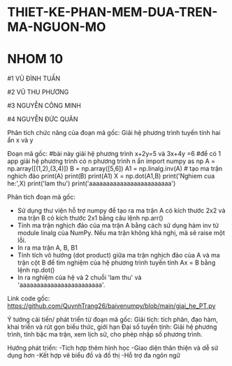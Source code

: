# THIET-KE-PHAN-MEM-DUA-TREN-MA-NGUON-MO
# NHOM 10
#1 VŨ ĐÌNH TUẤN

#2 VŨ THU PHƯƠNG

#3 NGUYỄN CÔNG MINH

#4 NGUYỄN ĐỨC QUÂN

Phân tích chức năng của đoạn mã gốc: Giải hệ phương trình tuyến tính hai ẩn x và y

Đoạn mã gốc:
#bài này giải hệ phương trình x+2y=5 và 3x+4y =6
#để có 1 app giải hệ phương trình có n phương trình n ẩn
import numpy as np
A = np.array([(1,2),(3,4)])
B = np.array([5,6])
A1  = np.linalg.inv(A) # tạo ma trận nghich đảo
print(A)
print(B)
print(A1)
X = np.dot(A1,B)
print('Nghiem cua he:',X)
print('lam thu')
print('aaaaaaaaaaaaaaaaaaaaaaaa')

Phân tích đoạn mã gốc:
- Sử dụng thư viện hỗ trợ numpy để tạo ra ma trận A có kích thước 2x2 và ma trận B có kích thước 2x1 bằng câu lệnh np.arr()
- Tính ma trận nghịch đảo của ma trận A bằng cách sử dụng hàm inv từ module linalg của NumPy. Nếu ma trận không khả nghị, mã sẽ raise một lỗi.
- In ra ma trận A, B, B1
- Tính tích vô hướng (dot product) giữa ma trận nghịch đảo của A và ma trận cột B để tìm nghiệm của hệ phương trình tuyến tính Ax = B bằng lệnh np.dot()
- In ra nghiệm của hệ và 2 chuỗi 'lam thu' và 'aaaaaaaaaaaaaaaaaaaaaaaa'.

Link code gốc: https://github.com/QuynhTrang26/baivenumpy/blob/main/giai_he_PT.py

Ý tưởng cải tiến/ phát triển từ đoạn mã gốc:
Giải tích: tích phân, đạo hàm, khai triển và rút gọn biểu thức, giới hạn
Đại số tuyến tính: Giải hệ phương trình, tính bậc ma trận, xem lịch sử, cho phép nhập số phương trình.

Hướng phát triển:
-Tích hợp thêm hình học
-Giao diện thân thiện và dễ sử dụng hơn
-Kết hợp vẽ biểu đồ và đồ thị
-Hỗ trợ đa ngôn ngữ
